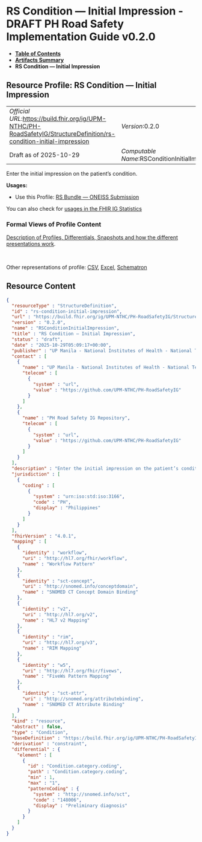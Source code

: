 # RS Condition — Initial Impression - DRAFT PH Road Safety Implementation Guide v0.2.0

* [**Table of Contents**](toc.md)
* [**Artifacts Summary**](artifacts.md)
* **RS Condition — Initial Impression**

## Resource Profile: RS Condition — Initial Impression 

| | |
| :--- | :--- |
| *Official URL*:https://build.fhir.org/ig/UPM-NTHC/PH-RoadSafetyIG/StructureDefinition/rs-condition-initial-impression | *Version*:0.2.0 |
| Draft as of 2025-10-29 | *Computable Name*:RSConditionInitialImpression |

 
Enter the initial impression on the patient’s condition. 

**Usages:**

* Use this Profile: [RS Bundle — ONEISS Submission](StructureDefinition-rs-bundle-oneiss.md)

You can also check for [usages in the FHIR IG Statistics](https://packages2.fhir.org/xig/example.fhir.ph.roadsafety|current/StructureDefinition/rs-condition-initial-impression)

### Formal Views of Profile Content

 [Description of Profiles, Differentials, Snapshots and how the different presentations work](http://build.fhir.org/ig/FHIR/ig-guidance/readingIgs.html#structure-definitions). 

 

Other representations of profile: [CSV](StructureDefinition-rs-condition-initial-impression.csv), [Excel](StructureDefinition-rs-condition-initial-impression.xlsx), [Schematron](StructureDefinition-rs-condition-initial-impression.sch) 



## Resource Content

```json
{
  "resourceType" : "StructureDefinition",
  "id" : "rs-condition-initial-impression",
  "url" : "https://build.fhir.org/ig/UPM-NTHC/PH-RoadSafetyIG/StructureDefinition/rs-condition-initial-impression",
  "version" : "0.2.0",
  "name" : "RSConditionInitialImpression",
  "title" : "RS Condition — Initial Impression",
  "status" : "draft",
  "date" : "2025-10-29T05:09:17+00:00",
  "publisher" : "UP Manila - National Institutes of Health - National Telehealth Center",
  "contact" : [
    {
      "name" : "UP Manila - National Institutes of Health - National Telehealth Center",
      "telecom" : [
        {
          "system" : "url",
          "value" : "https://github.com/UPM-NTHC/PH-RoadSafetyIG"
        }
      ]
    },
    {
      "name" : "PH Road Safety IG Repository",
      "telecom" : [
        {
          "system" : "url",
          "value" : "https://github.com/UPM-NTHC/PH-RoadSafetyIG"
        }
      ]
    }
  ],
  "description" : "Enter the initial impression on the patient’s condition.",
  "jurisdiction" : [
    {
      "coding" : [
        {
          "system" : "urn:iso:std:iso:3166",
          "code" : "PH",
          "display" : "Philippines"
        }
      ]
    }
  ],
  "fhirVersion" : "4.0.1",
  "mapping" : [
    {
      "identity" : "workflow",
      "uri" : "http://hl7.org/fhir/workflow",
      "name" : "Workflow Pattern"
    },
    {
      "identity" : "sct-concept",
      "uri" : "http://snomed.info/conceptdomain",
      "name" : "SNOMED CT Concept Domain Binding"
    },
    {
      "identity" : "v2",
      "uri" : "http://hl7.org/v2",
      "name" : "HL7 v2 Mapping"
    },
    {
      "identity" : "rim",
      "uri" : "http://hl7.org/v3",
      "name" : "RIM Mapping"
    },
    {
      "identity" : "w5",
      "uri" : "http://hl7.org/fhir/fivews",
      "name" : "FiveWs Pattern Mapping"
    },
    {
      "identity" : "sct-attr",
      "uri" : "http://snomed.org/attributebinding",
      "name" : "SNOMED CT Attribute Binding"
    }
  ],
  "kind" : "resource",
  "abstract" : false,
  "type" : "Condition",
  "baseDefinition" : "https://build.fhir.org/ig/UPM-NTHC/PH-RoadSafetyIG/StructureDefinition/rs-condition",
  "derivation" : "constraint",
  "differential" : {
    "element" : [
      {
        "id" : "Condition.category.coding",
        "path" : "Condition.category.coding",
        "min" : 1,
        "max" : "1",
        "patternCoding" : {
          "system" : "http://snomed.info/sct",
          "code" : "148006",
          "display" : "Preliminary diagnosis"
        }
      }
    ]
  }
}

```
